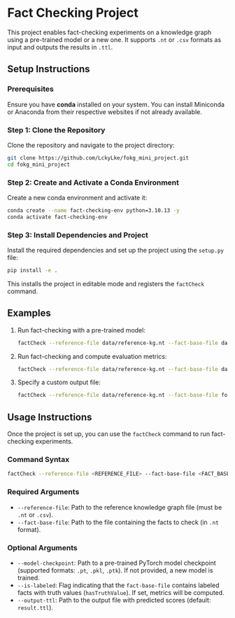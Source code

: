 

# Fact Checking Project

This project enables fact-checking experiments on a knowledge graph using a pre-trained model or a new one. It supports `.nt` or `.csv` formats as input and outputs the results in `.ttl`.

## Setup Instructions

### Prerequisites

Ensure you have **conda** installed on your system. You can install Miniconda or Anaconda from their respective websites if not already available.

### Step 1: Clone the Repository

Clone the repository and navigate to the project directory:

```bash
git clone https://github.com/LckyLke/fokg_mini_project.git
cd fokg_mini_project
```

### Step 2: Create and Activate a Conda Environment

Create a new conda environment and activate it:

```bash
conda create --name fact-checking-env python=3.10.13 -y
conda activate fact-checking-env
```

### Step 3: Install Dependencies and Project

Install the required dependencies and set up the project using the `setup.py` file:

```bash
pip install -e .
```

This installs the project in editable mode and registers the `factCheck` command.

## Examples

1. Run fact-checking with a pre-trained model:
   ```bash
   factCheck --reference-file data/reference-kg.nt --fact-base-file data/fokg-sw-test-2024.nt --model-path data/model_complex/trained_model.pkl
   ```

2. Run fact-checking and compute evaluation metrics:
   ```bash
   factCheck --reference-file data/reference-kg.nt --fact-base-file data/fokg-sw-train-2024.nt --is-labeled
   ```

3. Specify a custom output file:
   ```bash
   factCheck --reference-file data/reference-kg.nt --fact-base-file fokg-sw-test-2024.nt --output-ttl results.ttl
   ```

## Usage Instructions

Once the project is set up, you can use the `factCheck` command to run fact-checking experiments.

### Command Syntax

```bash
factCheck --reference-file <REFERENCE_FILE> --fact-base-file <FACT_BASE_FILE> [OPTIONS]
```

### Required Arguments

- `--reference-file`: Path to the reference knowledge graph file (must be `.nt` or `.csv`).
- `--fact-base-file`: Path to the file containing the facts to check (in `.nt` format).

### Optional Arguments

- `--model-checkpoint`: Path to a pre-trained PyTorch model checkpoint (supported formats: `.pt`, `.pkl`, `.ptk`). If not provided, a new model is trained.
- `--is-labeled`: Flag indicating that the `fact-base-file` contains labeled facts with truth values (`hasTruthValue`). If set, metrics will be computed.
- `--output-ttl`: Path to the output file with predicted scores (default: `result.ttl`).


